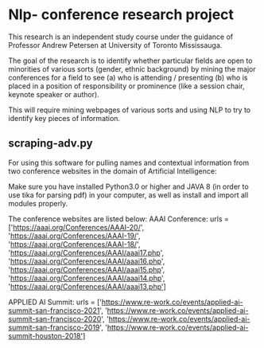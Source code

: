 # Nlp- conference research project
This research is an independent study course under the guidance of Professor Andrew Petersen at University of Toronto Mississauga.

The goal of the research is to identify whether particular fields are open to minorities of various sorts (gender, ethnic background) by mining the major conferences for a field to see
(a) who is attending / presenting 
(b) who is placed in a position of responsibility or prominence (like a session chair, keynote speaker or author). 

This will require mining webpages of various sorts and using NLP to try to identify key pieces of information.

## scraping-adv.py
For using this software for pulling names and contextual information from two conference websites in the domain of Artificial Intelligence:

Make sure you have installed Python3.0 or higher and JAVA 8 (in order to use tika for parsing pdf) in your computer, as well as install and import all modules properly.

The conference websites are listed below:
AAAI Conference:
urls = ['https://aaai.org/Conferences/AAAI-20/',
        'https://aaai.org/Conferences/AAAI-19/',
        'https://aaai.org/Conferences/AAAI-18/',
        'https://aaai.org/Conferences/AAAI/aaai17.php',
        'https://aaai.org/Conferences/AAAI/aaai16.php',
        'https://aaai.org/Conferences/AAAI/aaai15.php',
        'https://aaai.org/Conferences/AAAI/aaai14.php',
        'https://aaai.org/Conferences/AAAI/aaai13.php']

APPLIED AI Summit:
urls = ['https://www.re-work.co/events/applied-ai-summit-san-francisco-2021',
         'https://www.re-work.co/events/applied-ai-summit-san-francisco-2020',
         'https://www.re-work.co/events/applied-ai-summit-san-francisco-2019',
         'https://www.re-work.co/events/applied-ai-summit-houston-2018']
         
         
